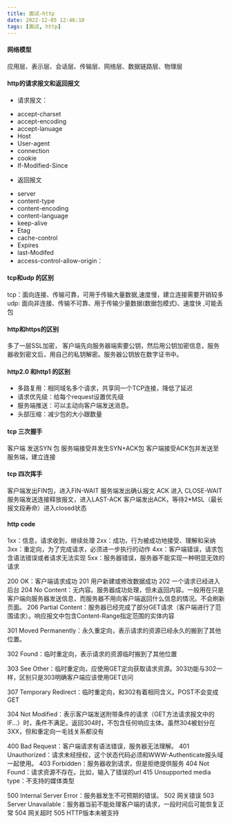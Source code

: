 ```yaml
---
title: 面试-http
date: 2022-12-05 12:46:10
tags: [面试, http]
---
```


#### 网络模型
应用层、表示层、会话层、传输层、网络层、数据链路层、物理层

#### http的请求报文和返回报文
* 请求报文：
- accept-charset
- accept-encoding
- accept-lanuage
- Host
- User-agent
- connection
- cookie
- If-Modified-Since

* 返回报文
- server
- content-type
- content-encoding
- content-language
- keep-alive
- Etag
- cache-control
- Expires
- last-Modifed
- access-control-allow-origin：



#### tcp和udp 的区别
tcp：面向连接、传输可靠，可用于传输大量数据,速度慢，建立连接需要开销较多
udp: 面向非连接、传输不可靠、用于传输少量数据(数据包模式)、速度快 ,可能丢包


#### http和https的区别
多了一层SSL加密，
客户端先向服务器端索要公钥，然后用公钥加密信息，服务器收到密文后，用自己的私钥解密。服务器公钥放在数字证书中。

#### http2.0 和http1 的区别
- 多路复用：相同域名多个请求，共享同一个TCP连接，降低了延迟
- 请求优先级：给每个request设置优先级
- 服务端推送：可以主动向客户端发送消息。
- 头部压缩：减少包的大小跟数量

#### tcp 三次握手
客户端 发送SYN 包
服务端接受并发生SYN+ACK包
客户端接受ACK包并发送至服务端，建立连接

#### tcp 四次挥手
客户端发出FIN包，进入FIN-WAIT
服务端发出确认报文 ACK 进入 CLOSE-WAIT
服务端发送连接释放报文，进入LAST-ACK
客户端发出ACK，等待2*MSL（最长报文段寿命）进入closed状态



#### http code
1xx：信息，请求收到，继续处理 
2xx：成功，行为被成功地接受、理解和采纳 
3xx：重定向，为了完成请求，必须进一步执行的动作 
4xx：客户端错误，请求包含语法错误或者请求无法实现 
5xx：服务器错误，服务器不能实现一种明显无效的请求 

200 OK：客户端请求成功
201 用户新建或修改数据成功
202 一个请求已经进入后台
204 No Content：无内容。服务器成功处理，但未返回内容。一般用在只是客户端向服务器发送信息，而服务器不用向客户端返回什么信息的情况。不会刷新页面。
206 Partial Content：服务器已经完成了部分GET请求（客户端进行了范围请求）。响应报文中包含Content-Range指定范围的实体内容

301 Moved Permanently：永久重定向，表示请求的资源已经永久的搬到了其他位置。

302 Found：临时重定向，表示请求的资源临时搬到了其他位置

303 See Other：临时重定向，应使用GET定向获取请求资源。303功能与302一样，区别只是303明确客户端应该使用GET访问

307 Temporary Redirect：临时重定向，和302有着相同含义。POST不会变成GET

304 Not Modified：表示客户端发送附带条件的请求（GET方法请求报文中的IF…）时，条件不满足。返回304时，不包含任何响应主体。虽然304被划分在3XX，但和重定向一毛钱关系都没有


400 Bad Request：客户端请求有语法错误，服务器无法理解。
401 Unauthorized：请求未经授权，这个状态代码必须和WWW-Authenticate报头域一起使用。
403 Forbidden：服务器收到请求，但是拒绝提供服务
404 Not Found：请求资源不存在。比如，输入了错误的url
415 Unsupported media type：不支持的媒体类型

500 Internal Server Error：服务器发生不可预期的错误。
502 网关错误
503 Server Unavailable：服务器当前不能处理客户端的请求，一段时间后可能恢复正常
504 网关超时
505 HTTP版本未被支持